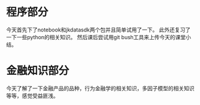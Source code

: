 # 程序部分
今天首先下了notebook和jkdatasdk两个包并且简单试用了一下。
此外还复习了一下一些python的相关知识。
然后课后尝试用git bush工具来上传今天的课堂小结。
# 金融知识部分
今天了解了一下金融产品的品种，行为金融学的相关知识，多因子模型的相关知识等等，感觉受益匪浅。
